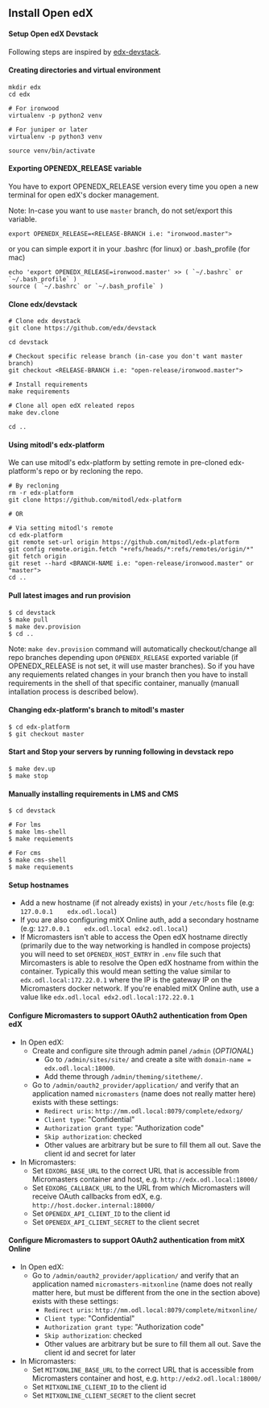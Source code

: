 Install Open edX
---


#### Setup Open edX Devstack

Following steps are inspired by [edx-devstack](https://github.com/edx/devstack).

#### Creating directories and virtual environment

```
mkdir edx
cd edx

# For ironwood
virtualenv -p python2 venv

# For juniper or later
virtualenv -p python3 venv

source venv/bin/activate
```

#### Exporting OPENEDX_RELEASE variable

You have to export OPENEDX_RELEASE version every time you open a new terminal for open edX's docker management.

Note: In-case you want to use `master` branch, do not set/export this variable.

```
export OPENEDX_RELEASE=<RELEASE-BRANCH i.e: "ironwood.master">
```

or you can simple export it in your .bashrc (for linux) or .bash_profile (for mac)

```
echo 'export OPENEDX_RELEASE=ironwood.master' >> ( `~/.bashrc` or `~/.bash_profile` )
source ( `~/.bashrc` or `~/.bash_profile` )
```

#### Clone edx/devstack

```
# Clone edx devstack
git clone https://github.com/edx/devstack

cd devstack

# Checkout specific release branch (in-case you don't want master branch)
git checkout <RELEASE-BRANCH i.e: "open-release/ironwood.master">

# Install requirements
make requirements

# Clone all open edX releated repos
make dev.clone

cd ..
```

#### Using mitodl's edx-platform

We can use mitodl's edx-platform by setting remote in pre-cloned edx-platform's repo or by recloning the repo.

```
# By recloning
rm -r edx-platform
git clone https://github.com/mitodl/edx-platform

# OR

# Via setting mitodl's remote
cd edx-platform
git remote set-url origin https://github.com/mitodl/edx-platform
git config remote.origin.fetch "+refs/heads/*:refs/remotes/origin/*"
git fetch origin
git reset --hard <BRANCH-NAME i.e: "open-release/ironwood.master" or "master">
cd ..
```

#### Pull latest images and run provision

```
$ cd devstack
$ make pull
$ make dev.provision
$ cd ..
```

Note: `make dev.provision` command will automatically checkout/change all repo branches depending upon `OPENEDX_RELEASE` exported variable (if OPENEDX_RELEASE is not set, it will use master branches). So if you have any requiements related changes in your branch then you have to install requirements in the shell of that specific container, manually (manuall intallation process is described below).

#### Changing edx-platform's branch to mitodl's master

```
$ cd edx-platform
$ git checkout master
```

#### Start and Stop your servers by running following in devstack repo

```
$ make dev.up
$ make stop
```

#### Manually installing requirements in LMS and CMS

```
$ cd devstack

# For lms
$ make lms-shell
$ make requiements

# For cms
$ make cms-shell
$ make requiements
```

#### Setup hostnames

  - Add a new hostname (if not already exists) in your `/etc/hosts` file (e.g: `127.0.0.1    edx.odl.local`)
  - If you are also configuring mitX Online auth, add a secondary hostname (e.g: `127.0.0.1    edx.odl.local edx2.odl.local`)
  - If Micromasters isn't able to access the Open edX hostname directly (primarily due to the way networking is handled in compose projects) you will need to set `OPENEDX_HOST_ENTRY` in `.env` file such that Mircomasters is able to resolve the Open edX hostname from within the container. Typically this would mean setting the value similar to `edx.odl.local:172.22.0.1` where the IP is the gateway IP on the Micromasters docker network. If you're enabled mitX Online auth, use a value like `edx.odl.local edx2.odl.local:172.22.0.1`

#### Configure Micromasters to support OAuth2 authentication from Open edX

  - In Open edX:
    - Create and configure site through admin panel `/admin` (_OPTIONAL_)
      - Go to `/admin/sites/site/` and create a site with `domain-name = edx.odl.local:18000`.
      - Add theme through `/admin/theming/sitetheme/`.
    - Go to `/admin/oauth2_provider/application/` and verify that an application named `micromasters` (name does not really matter here) exists with these settings:
      - `Redirect uris`: `http://mm.odl.local:8079/complete/edxorg/`
      - `Client type`: "Confidential"
      - `Authorization grant type`: "Authorization code"
      - `Skip authorization`: checked
      - Other values are arbitrary but be sure to fill them all out. Save the client id and secret for later
  - In Micromasters:
    - Set `EDXORG_BASE_URL` to the correct URL that is accessible from Micromasters container and host, e.g. `http://edx.odl.local:18000/`
    - Set `EDXORG_CALLBACK_URL` to the URL from which Micromasters will receive OAuth callbacks from edX, e.g. `http://host.docker.internal:18000/`
    - Set `OPENEDX_API_CLIENT_ID` to the client id
    - Set `OPENEDX_API_CLIENT_SECRET` to the client secret

#### Configure Micromasters to support OAuth2 authentication from mitX Online

  - In Open edX:
    - Go to `/admin/oauth2_provider/application/` and verify that an application named `micromasters-mitxonline` (name does not really matter here, but must be different from the one in the section above) exists with these settings:
      - `Redirect uris`: `http://mm.odl.local:8079/complete/mitxonline/`
      - `Client type`: "Confidential"
      - `Authorization grant type`: "Authorization code"
      - `Skip authorization`: checked
      - Other values are arbitrary but be sure to fill them all out. Save the client id and secret for later
  - In Micromasters:
    - Set `MITXONLINE_BASE_URL` to the correct URL that is accessible from Micromasters container and host, e.g. `http://edx2.odl.local:18000/`
    - Set `MITXONLINE_CLIENT_ID` to the client id
    - Set `MITXONLINE_CLIENT_SECRET` to the client secret
